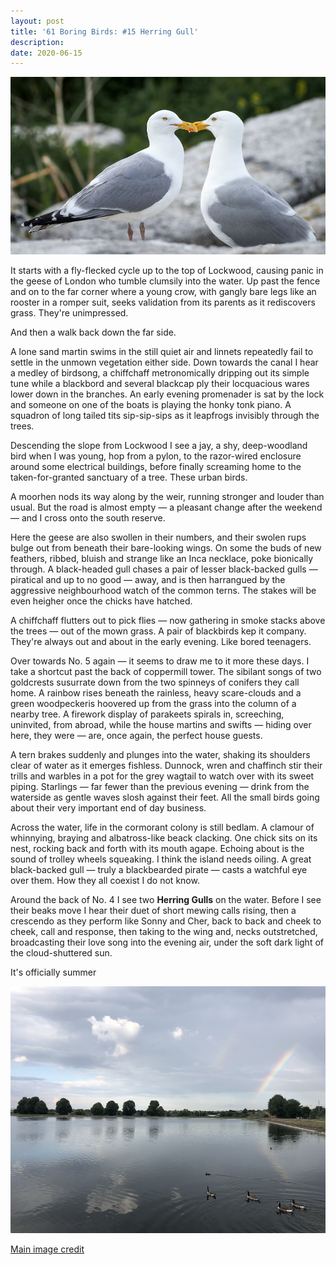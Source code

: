 ```yaml
---
layout: post
title: '61 Boring Birds: #15 Herring Gull'
description:
date: 2020-06-15
---
```

![herring gull](/assets/img/herring-gull.jpg)

It starts with a fly-flecked cycle up to the top of Lockwood, causing panic in the geese of London who tumble clumsily into the water. Up past the fence and on to the far corner where a young crow, with gangly bare legs like an rooster in a romper suit, seeks validation from its parents as it rediscovers grass. They're unimpressed.

And then a walk back down the far side.

A lone sand martin swims in the still quiet air and linnets repeatedly fail to settle in the unmown vegetation either side. Down towards the canal I hear a medley of birdsong, a chiffchaff metronomically dripping out its simple tune while a blackbord and several blackcap ply their locquacious wares lower down in the branches. An early evening promenader is sat by the lock and someone on one of the boats is playing the honky tonk piano. A squadron of long tailed tits sip-sip-sips as it leapfrogs invisibly through the trees.

Descending the slope from Lockwood I see a jay, a shy, deep-woodland bird when I was young, hop from a pylon, to the razor-wired enclosure around some electrical buildings, before finally screaming home to the taken-for-granted sanctuary of a tree. These urban birds.

A moorhen nods its way along by the weir, running stronger and louder than usual. But the road is almost empty &mdash; a pleasant change after the weekend &mdash; and I cross onto the south reserve.

Here the geese are also swollen in their numbers, and their swolen rups bulge out from beneath their bare-looking wings. On some the buds of new feathers, ribbed, bluish and strange like an Inca necklace, poke bionically through. A black-headed gull chases a pair of lesser black-backed gulls &mdash; piratical and up to no good &mdash; away, and is then harrangued by the aggressive neighbourhood watch of the common terns. The stakes will be even heigher once the chicks have hatched.

A chiffchaff flutters out to pick flies &mdash; now gathering in smoke stacks above the trees &mdash; out of the mown grass. A pair of blackbirds kep it company. They're always out and about in the early evening. Like bored teenagers.

Over towards No. 5 again &mdash; it seems to draw me to it more these days. I take a shortcut past the back of coppermill tower. The sibilant songs of two goldcrests susurrate down from the two spinneys of conifers they call home. A rainbow rises beneath the rainless, heavy scare-clouds and a green woodpeckeris hoovered up from the grass into the column of a nearby tree. A firework display of parakeets spirals in, screeching, uninvited, from abroad, while the house martins and swifts &mdash; hiding over here, they were &mdash; are, once again, the perfect house guests.

A tern brakes suddenly and plunges into the water, shaking its shoulders clear of water as it emerges fishless. Dunnock, wren and chaffinch stir their trills and warbles in a pot for the grey wagtail to watch over with its sweet piping. Starlings &mdash; far fewer than the previous evening &mdash; drink from the waterside as gentle waves slosh against their feet. All the small birds going about their very important end of day business.

Across the water, life in the cormorant colony is still bedlam. A clamour of whinnying, braying and albatross-like beack clacking. One chick sits on its nest, rocking back and forth with its mouth agape. Echoing about is the sound of trolley wheels squeaking. I think the island needs oiling. A great black-backed gull &mdash; truly a blackbearded pirate &mdash; casts a watchful eye over them. How they all coexist I do not know.

Around the back of No. 4 I see two **Herring Gulls** on the water. Before I see their beaks move I hear their duet of short mewing calls rising, then a crescendo as they perform like Sonny and Cher, back to back and cheek to cheek, call and response, then taking to the wing and, necks outstretched, broadcasting their love song into the evening air, under the soft dark light of the cloud-shuttered sun.

It's officially summer

![rainbow](/assets/img/rainbow.jpg)

[Main image credit](https://www.flickr.com/photos/79452129@N02/20251173320/)
